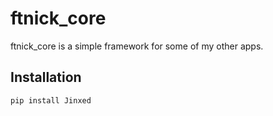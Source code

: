 # ftnick_core

ftnick_core is a simple framework for some of my other apps.

## Installation

```sh
pip install Jinxed
